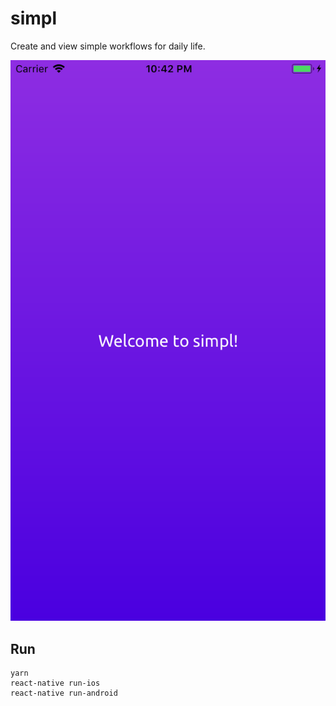 # simpl

Create and view simple workflows for daily life.

![welcome](welcome.png)

## Run

```
yarn
react-native run-ios
react-native run-android
```

